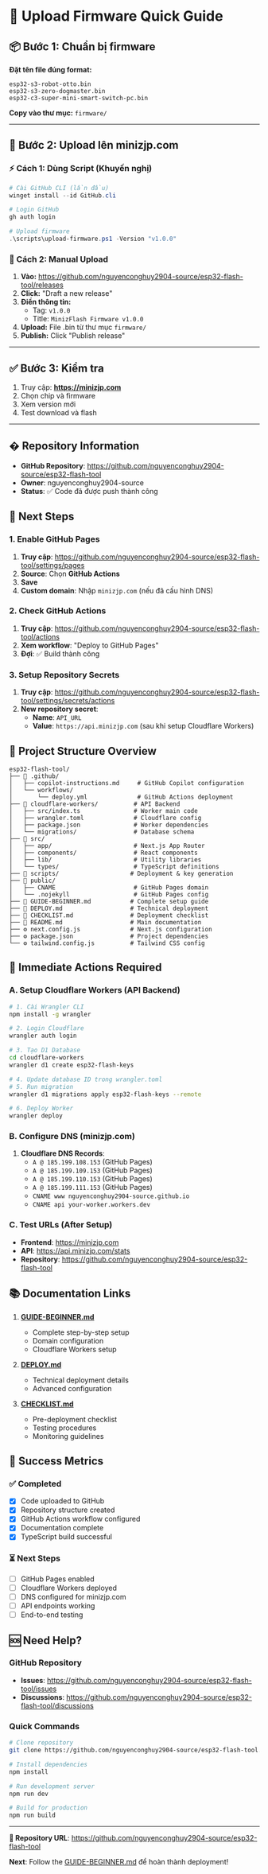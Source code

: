 # 🚀 Upload Firmware Quick Guide

## 📦 Bước 1: Chuẩn bị firmware

**Đặt tên file đúng format:**
```
esp32-s3-robot-otto.bin
esp32-s3-zero-dogmaster.bin
esp32-c3-super-mini-smart-switch-pc.bin
```

**Copy vào thư mục:** `firmware/`

---

## 🎯 Bước 2: Upload lên minizjp.com

### ⚡ Cách 1: Dùng Script (Khuyến nghị)

```powershell
# Cài GitHub CLI (lần đầu)
winget install --id GitHub.cli

# Login GitHub
gh auth login

# Upload firmware
.\scripts\upload-firmware.ps1 -Version "v1.0.0"
```

### 📝 Cách 2: Manual Upload

1. **Vào:** https://github.com/nguyenconghuy2904-source/esp32-flash-tool/releases
2. **Click:** "Draft a new release"
3. **Điền thông tin:**
   - Tag: `v1.0.0`
   - Title: `MinizFlash Firmware v1.0.0`
4. **Upload:** File .bin từ thư mục `firmware/`
5. **Publish:** Click "Publish release"

---

## ✅ Bước 3: Kiểm tra

1. Truy cập: **https://minizjp.com**
2. Chọn chip và firmware
3. Xem version mới
4. Test download và flash

---

## � Repository Information
- **GitHub Repository**: https://github.com/nguyenconghuy2904-source/esp32-flash-tool
- **Owner**: nguyenconghuy2904-source
- **Status**: ✅ Code đã được push thành công

## 🚀 Next Steps

### 1. Enable GitHub Pages
1. **Truy cập**: https://github.com/nguyenconghuy2904-source/esp32-flash-tool/settings/pages
2. **Source**: Chọn **GitHub Actions**
3. **Save**
4. **Custom domain**: Nhập `minizjp.com` (nếu đã cấu hình DNS)

### 2. Check GitHub Actions
1. **Truy cập**: https://github.com/nguyenconghuy2904-source/esp32-flash-tool/actions
2. **Xem workflow**: "Deploy to GitHub Pages"
3. **Đợi**: ✅ Build thành công

### 3. Setup Repository Secrets
1. **Truy cập**: https://github.com/nguyenconghuy2904-source/esp32-flash-tool/settings/secrets/actions
2. **New repository secret**:
   - **Name**: `API_URL`
   - **Value**: `https://api.minizjp.com` (sau khi setup Cloudflare Workers)

## 📂 Project Structure Overview

```
esp32-flash-tool/
├── 📁 .github/
│   ├── copilot-instructions.md     # GitHub Copilot configuration
│   └── workflows/
│       └── deploy.yml              # GitHub Actions deployment
├── 📁 cloudflare-workers/          # API Backend
│   ├── src/index.ts               # Worker main code
│   ├── wrangler.toml              # Cloudflare config
│   ├── package.json               # Worker dependencies
│   └── migrations/                # Database schema
├── 📁 src/
│   ├── app/                       # Next.js App Router
│   ├── components/                # React components
│   ├── lib/                       # Utility libraries
│   └── types/                     # TypeScript definitions
├── 📁 scripts/                    # Deployment & key generation
├── 📁 public/
│   ├── CNAME                      # GitHub Pages domain
│   └── .nojekyll                  # GitHub Pages config
├── 📄 GUIDE-BEGINNER.md           # Complete setup guide
├── 📄 DEPLOY.md                   # Technical deployment
├── 📄 CHECKLIST.md                # Deployment checklist
├── 📄 README.md                   # Main documentation
├── ⚙️ next.config.js              # Next.js configuration
├── ⚙️ package.json                # Project dependencies
└── ⚙️ tailwind.config.js          # Tailwind CSS config
```

## 🔧 Immediate Actions Required

### A. Setup Cloudflare Workers (API Backend)
```bash
# 1. Cài Wrangler CLI
npm install -g wrangler

# 2. Login Cloudflare
wrangler auth login

# 3. Tạo D1 Database
cd cloudflare-workers
wrangler d1 create esp32-flash-keys

# 4. Update database ID trong wrangler.toml
# 5. Run migration
wrangler d1 migrations apply esp32-flash-keys --remote

# 6. Deploy Worker
wrangler deploy
```

### B. Configure DNS (minizjp.com)
1. **Cloudflare DNS Records**:
   - `A @ 185.199.108.153` (GitHub Pages)
   - `A @ 185.199.109.153` (GitHub Pages)
   - `A @ 185.199.110.153` (GitHub Pages)
   - `A @ 185.199.111.153` (GitHub Pages)
   - `CNAME www nguyenconghuy2904-source.github.io`
   - `CNAME api your-worker.workers.dev`

### C. Test URLs (After Setup)
- **Frontend**: https://minizjp.com
- **API**: https://api.minizjp.com/stats
- **Repository**: https://github.com/nguyenconghuy2904-source/esp32-flash-tool

## 📚 Documentation Links

1. **[GUIDE-BEGINNER.md](https://github.com/nguyenconghuy2904-source/esp32-flash-tool/blob/main/GUIDE-BEGINNER.md)**
   - Complete step-by-step setup
   - Domain configuration
   - Cloudflare Workers setup

2. **[DEPLOY.md](https://github.com/nguyenconghuy2904-source/esp32-flash-tool/blob/main/DEPLOY.md)**
   - Technical deployment details
   - Advanced configuration

3. **[CHECKLIST.md](https://github.com/nguyenconghuy2904-source/esp32-flash-tool/blob/main/CHECKLIST.md)**
   - Pre-deployment checklist
   - Testing procedures
   - Monitoring guidelines

## 🎯 Success Metrics

### ✅ Completed
- [x] Code uploaded to GitHub
- [x] Repository structure created
- [x] GitHub Actions workflow configured
- [x] Documentation complete
- [x] TypeScript build successful

### ⏳ Next Steps
- [ ] GitHub Pages enabled
- [ ] Cloudflare Workers deployed
- [ ] DNS configured for minizjp.com
- [ ] API endpoints working
- [ ] End-to-end testing

## 🆘 Need Help?

### GitHub Repository
- **Issues**: https://github.com/nguyenconghuy2904-source/esp32-flash-tool/issues
- **Discussions**: https://github.com/nguyenconghuy2904-source/esp32-flash-tool/discussions

### Quick Commands
```bash
# Clone repository
git clone https://github.com/nguyenconghuy2904-source/esp32-flash-tool.git

# Install dependencies
npm install

# Run development server
npm run dev

# Build for production
npm run build
```

---

**🚀 Repository URL**: https://github.com/nguyenconghuy2904-source/esp32-flash-tool

**Next**: Follow the [GUIDE-BEGINNER.md](https://github.com/nguyenconghuy2904-source/esp32-flash-tool/blob/main/GUIDE-BEGINNER.md) để hoàn thành deployment!